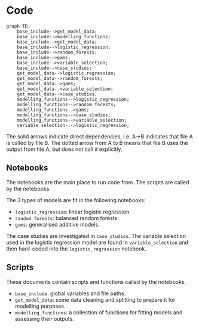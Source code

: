 # Code

```mermaid
graph TD;
    base_include-->get_model_data;
    base_include-->modelling_functions;
    base_include-->get_model_data;
    base_include-->logistic_regression;
    base_include-->random_forests;
    base_include-->gams;
    base_include-->variable_selection;
    base_include-->case_studies;
    get_model_data-->logistic_regression;
    get_model_data-->random_forests;
    get_model_data-->gams;
    get_model_data-->variable_selection;
    get_model_data-->case_studies;
    modelling_functions-->logistic_regression;
    modelling_functions-->random_forests;
    modelling_functions-->gams;
    modelling_functions-->case_studies;
    modelling_functions-->variable_selection;
    variable_selection-.->logistic_regression;
```

The solid arrows indicate direct dependencies, i.e. A&rarr;B indicates that file A is called by file B. The dotted arrow from A to B means that file B uses the output from file A, but does not call it explicitly.

## Notebooks
The notebooks are the main place to run code from. The scripts are called by the notebooks.

The 3 types of models are fit in the following notebooks:
- `logistic_regression`: linear logistic regression.
- `random_forests`: balanced random forests.
- `gams`: generalised additive models.

The case studies are investigated in `case_studies`. The variable selection used in the logistic regression model are found in `variable_selection` and then hard-coded into the `logistic_regression` notebook.

## Scripts
These documents contain scripts and functions called by the notebooks.
- `base_include`: global variables and file paths.
- `get_model_data`: some data cleaning and splitting to prepare it for modelling purposes.
- `modelling_functions`: a collection of functions for fitting models and assessing their outputs.


